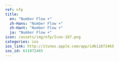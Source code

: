```yaml
---
ref: nfp
title:
  en: "Number Flow +"
  zh-Hans: "Number Flow +"
  zh-Hant: "Number Flow +"
  ja: "Number Flow +"
icon: /assets/img/nfp/Icon-167.png
categories: ios
ios_link: http://itunes.apple.com/app/id611072465
ios_id: 611072465
---
```



